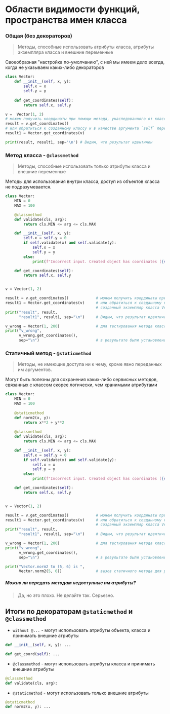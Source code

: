 # Области видимости функций, пространства имен класса
 
### Общая (без декораторов)

> Методы, способные использовать атрибуты класса, атрибуты экземпляра класса и внешние переменные

Своеобразная "настройка по-умолчанию", с ней мы имеем дело всегда, когда не указываем каких-либо декораторов

```python
class Vector:
    def __init__(self, x, y):
        self.x = x
        self.y = y
        
    def get_coordinates(self):
        return self.x, self.y

v =  Vector(1, 2)
# можем получить координаты при помощи метода, унаследованного от класса
result = v.get_coordinates()
# или обратиться к созданному классу и в качестве аргумента `self` передать созданный экземпляр класса Vector
result1 = Vector.get_coordinates(v)

print(result, result1, sep='\n') # Видим, что результат идентичен
```

### Метод класса - `@classmethod`

> Методы, способные использовать только атрибуты класса и внешние переменные

Методы для использования внутри класса, доступ из объектов класса не подразумевается.

```python
class Vector:
    MIN = 0
    MAX = 100

    @classmethod
    def validate(cls, arg):
        return cls.MIN <= arg <= cls.MAX

    def __init__(self, x, y):
        self.x = self.y = 0
        if self.validate(x) and self.validate(y):
            self.x = x
            self.y = y
        else:
            print(f"Incorrect input. Created object has coordinates ({self.x}, {self.y})")

    def get_coordinates(self):
        return self.x, self.y


v = Vector(1, 2)

result = v.get_coordinates()            # можем получить координаты при помощи метода, унаследованного от класса
result1 = Vector.get_coordinates(v)     # или обратиться к созданному классу и в качестве аргумента `self` передать 
                                        # созданный экземпляр класса Vector
print("result", result, 
      "result1", result1, sep="\n")     # Видим, что результат идентичен

v_wrong = Vector(1, 200)                # для тестирования метода класса validate создадим еще экземпляр Vector
print("v_wrong", 
      v_wrong.get_coordinates(), 
      sep="\n")                         # в результате были установлены значения по умолчанию (0, 0)

```

### Статичный метод - `@staticmethod`

> Методы, не имеющие доступа ни к чему, кроме явно переданных им аргументов.

Могут быть полезны для сохранения каких-либо сервисных методов, связанных с классом скорее логически, 
чем хранимыми атрибутами 

```python
class Vector:
    MIN = 0
    MAX = 100
    
    @staticmethod
    def norm2(x, y):
        return x**2 + y**2
    
    @classmethod
    def validate(cls, arg):
        return cls.MIN <= arg <= cls.MAX

    def __init__(self, x, y):
        self.x = self.y = 0
        if self.validate(x) and self.validate(y):
            self.x = x
            self.y = y
        else:
            print(f"Incorrect input. Created object has coordinates ({self.x}, {self.y})")

    def get_coordinates(self):
        return self.x, self.y


v = Vector(1, 2)

result = v.get_coordinates()            # можем получить координаты при помощи метода, унаследованного от класса
result1 = Vector.get_coordinates(v)     # или обратиться к созданному классу и в качестве аргумента `self` передать 
                                        # созданный экземпляр класса Vector
print("result", result, 
      "result1", result1, sep="\n")     # Видим, что результат идентичен

v_wrong = Vector(1, 200)                # для тестирования метода класса validate создадим еще экземпляр Vector
print("v_wrong", 
      v_wrong.get_coordinates(), 
      sep="\n")                         # в результате были установлены значения по умолчанию (0, 0)

print("Vector.norm2 to (5, 6) is ", 
      Vector.norm2(5, 6))               # вызов статичного метода для расчета требуемого показателя 
```

##### Можно ли передать методам недоступные им атрибуты?
> Да, но это плохо. Не делайте так. Серьезно.

## Итоги по декораторам `@staticmethod` и `@classmethod`

- `without @...`  - могут использовать атрибуты объекта, класса и принимать внешние атрибуты
```python
def __init__(self, x, y): ...
```
```python
def get_coord(self): ...
```
- `@classmethod`  - могут использовать атрибуты класса и принимать внешние атрибуты
```python
@classmethod
def validate(cls, arg):
```
- `@staticmethod` - могут использовать только внешние атрибуты
```python
@staticmethod
def norm2(x, y): ... 
```